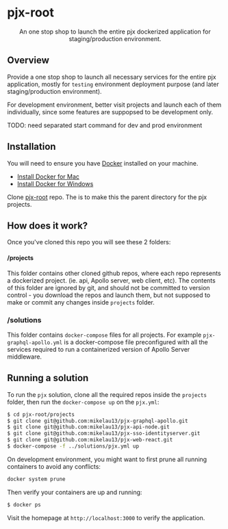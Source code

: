 # pjx-root

<p align="center">An one stop shop to launch the entire pjx dockerized application for staging/production environment.</p>

## Overview

Provide a one stop shop to launch all necessary services for the entire pjx application, mostly for `testing` environment deployment purpose (and later staging/production environment).

For development environment, better visit projects and launch each of them individually, since some features are suppopsed to be development only.

TODO: need separated start command for dev and prod environment


## Installation

You will need to ensure you have [Docker](https://docs.docker.com/) installed on your machine.

- [Install Docker for Mac](https://docs.docker.com/docker-for-mac/install/)
- [Install Docker for Windows](https://docs.docker.com/docker-for-windows/)

Clone [pjx-root](https://github.com/mikelau13/pjx-root) repo. The is to make this the parent directory for the pjx projects.


## How does it work?

Once you've cloned this repo you will see these 2 folders:

#### /projects

This folder contains other cloned github repos, where each repo represents a dockerized project. (ie. api, Apollo server, web client, etc). The contents of this folder are ignored by git, and should not be committed to version control - you download the repos and launch them, but not supposed to make or commit any changes inside `projects` folder.

### /solutions

This folder contains `docker-compose` files for all projects. For example `pjx-graphql-apollo.yml` is a docker-compose file preconfigured with all the services required to run a containerized version of Apollo Server middleware.

## Running a solution

To run the `pjx` solution, clone all the required repos inside the `projects` folder, then run the `docker-compose up` on the `pjx.yml`:

```bash
$ cd pjx-root/projects
$ git clone git@github.com:mikelau13/pjx-graphql-apollo.git
$ git clone git@github.com:mikelau13/pjx-api-node.git
$ git clone git@github.com:mikelau13/pjx-sso-identityserver.git
$ git clone git@github.com:mikelau13/pjx-web-react.git
$ docker-compose -f ../solutions/pjx.yml up
```

On development environment, you might want to first prune all running containers to avoid any conflicts:

```bash
docker system prune
```

Then verify your containers are up and running:

```bash
$ docker ps
```

Visit the homepage at `http://localhost:3000` to verify the application.

